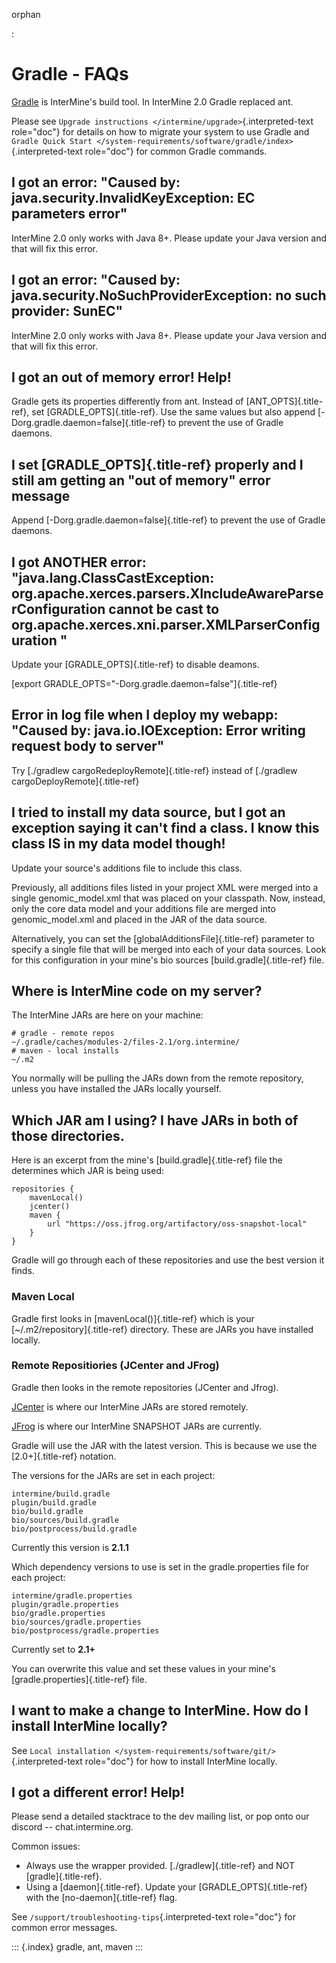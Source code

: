 orphan

:   

Gradle - FAQs
=============

[Gradle](https://gradle.org) is InterMine\'s build tool. In InterMine
2.0 Gradle replaced ant.

Please see `Upgrade instructions </intermine/upgrade>`{.interpreted-text
role="doc"} for details on how to migrate your system to use Gradle and
`Gradle Quick Start </system-requirements/software/gradle/index>`{.interpreted-text
role="doc"} for common Gradle commands.

I got an error: \"Caused by: java.security.InvalidKeyException: EC parameters error\"
-------------------------------------------------------------------------------------

InterMine 2.0 only works with Java 8+. Please update your Java version
and that will fix this error.

I got an error: \"Caused by: java.security.NoSuchProviderException: no such provider: SunEC\"
---------------------------------------------------------------------------------------------

InterMine 2.0 only works with Java 8+. Please update your Java version
and that will fix this error.

I got an out of memory error! Help!
-----------------------------------

Gradle gets its properties differently from ant. Instead of
[ANT_OPTS]{.title-ref}, set [GRADLE_OPTS]{.title-ref}. Use the same
values but also append [-Dorg.gradle.daemon=false]{.title-ref} to
prevent the use of Gradle daemons.

I set [GRADLE_OPTS]{.title-ref} properly and I still am getting an \"out of memory\" error message
--------------------------------------------------------------------------------------------------

Append [-Dorg.gradle.daemon=false]{.title-ref} to prevent the use of
Gradle daemons.

I got ANOTHER error: \"java.lang.ClassCastException: org.apache.xerces.parsers.XIncludeAwareParserConfiguration cannot be cast to org.apache.xerces.xni.parser.XMLParserConfiguration \"
----------------------------------------------------------------------------------------------------------------------------------------------------------------------------------------

Update your [GRADLE_OPTS]{.title-ref} to disable deamons.

[export GRADLE_OPTS=\"-Dorg.gradle.daemon=false\"]{.title-ref}

Error in log file when I deploy my webapp: \"Caused by: java.io.IOException: Error writing request body to server\"
-------------------------------------------------------------------------------------------------------------------

Try [./gradlew cargoRedeployRemote]{.title-ref} instead of [./gradlew
cargoDeployRemote]{.title-ref}

I tried to install my data source, but I got an exception saying it can\'t find a class. I know this class IS in my data model though!
--------------------------------------------------------------------------------------------------------------------------------------

Update your source\'s additions file to include this class.

Previously, all additions files listed in your project XML were merged
into a single genomic_model.xml that was placed on your classpath. Now,
instead, only the core data model and your additions file are merged
into genomic_model.xml and placed in the JAR of the data source.

Alternatively, you can set the [globalAdditionsFile]{.title-ref}
parameter to specify a single file that will be merged into each of your
data sources. Look for this configuration in your mine\'s bio sources
[build.gradle]{.title-ref} file.

Where is InterMine code on my server?
-------------------------------------

The InterMine JARs are here on your machine:

``` {.bash}
# gradle - remote repos
~/.gradle/caches/modules-2/files-2.1/org.intermine/
# maven - local installs
~/.m2
```

You normally will be pulling the JARs down from the remote repository,
unless you have installed the JARs locally yourself.

Which JAR am I using? I have JARs in both of those directories.
---------------------------------------------------------------

Here is an excerpt from the mine\'s [build.gradle]{.title-ref} file the
determines which JAR is being used:

``` {.guess}
repositories {
    mavenLocal()
    jcenter()
    maven {
        url "https://oss.jfrog.org/artifactory/oss-snapshot-local"
    }
}
```

Gradle will go through each of these repositories and use the best
version it finds.

### Maven Local

Gradle first looks in [mavenLocal()]{.title-ref} which is your
[\~/.m2/repository]{.title-ref} directory. These are JARs you have
installed locally.

### Remote Repositiories (JCenter and JFrog)

Gradle then looks in the remote repositories (JCenter and Jfrog).

[JCenter](https://jcenter.bintray.com/org/intermine/) is where our
InterMine JARs are stored remotely.

[JFrog](https://oss.jfrog.org/artifactory) is where our InterMine
SNAPSHOT JARs are currently.

Gradle will use the JAR with the latest version. This is because we use
the [2.0+]{.title-ref} notation.

The versions for the JARs are set in each project:

``` {.guess}
intermine/build.gradle
plugin/build.gradle
bio/build.gradle
bio/sources/build.gradle
bio/postprocess/build.gradle
```

Currently this version is **2.1.1**

Which dependency versions to use is set in the gradle.properties file
for each project:

``` {.guess}
intermine/gradle.properties
plugin/gradle.properties
bio/gradle.properties
bio/sources/gradle.properties
bio/postprocess/gradle.properties
```

Currently set to **2.1+**

You can overwrite this value and set these values in your mine\'s
[gradle.properties]{.title-ref} file.

I want to make a change to InterMine. How do I install InterMine locally?
-------------------------------------------------------------------------

See
`Local installation </system-requirements/software/git/>`{.interpreted-text
role="doc"} for how to install InterMine locally.

I got a different error! Help!
------------------------------

Please send a detailed stacktrace to the dev mailing list, or pop onto
our discord \-- chat.intermine.org.

Common issues:

-   Always use the wrapper provided. [./gradlew]{.title-ref} and NOT
    [gradle]{.title-ref}.
-   Using a [daemon]{.title-ref}. Update your [GRADLE_OPTS]{.title-ref}
    with the [no-daemon]{.title-ref} flag.

See `/support/troubleshooting-tips`{.interpreted-text role="doc"} for
common error messages.

::: {.index}
gradle, ant, maven
:::

